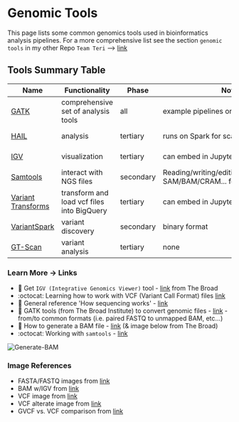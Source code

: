 # Genomic Tools

This page lists some common genomics tools used in bioinformatics analysis pipelines.  For a more comprehensive list see the section `genomic tools` in my other Repo `Team Teri` --> [link](https://github.com/lynnlangit/TeamTeri/tree/master/3_Genomic_Tools)

## Tools Summary Table

|Name |Functionality                            |Phase                 |Notes                              |Maintainers                                                                                                                     |
|-----|---------------------------------|----------------------|-----------------------------------|-------------------------------------------------------------------------------------------------------------------------------------------|
|[GATK](https://software.broadinstitute.org/gatk/)| comprehensive set of analysis tools                | all   | example pipelines on Terra.bio | The Broad Institute |                                                                  |
|[HAIL](https://hail.is/)| analysis        | tertiary    | runs on Spark for scalability | The Broad Institute   |
|[IGV](http://www.broadinstitute.org/igv/)| visualization      | tertiary    | can embed in Jupyter notebooks | The Broad Institute   |
|[Samtools](https://www.htslib.org/)| interact with NGS files      | secondary    | Reading/writing/editing/indexing/viewing SAM/BAM/CRAM... formats | open source   |
|[Variant Transforms](https://github.com/googlegenomics/gcp-variant-transforms)| transform and load vcf files into BigQuery    | tertiary    | can embed in Jupyter notebooks | Google (Verily)   |
|[VariantSpark](https://bioinformatics.csiro.au/variantspark/)| variant discovery  | secondary    | binary format                     | CSIRO Bioinformatics |
|[GT-Scan](https://bioinformatics.csiro.au/gt-scan/)| variant analysis    | tertiary  | none                  | CSIRO Bioinformatics |


### Learn More -> Links
 - 📘 Get `IGV (Integrative Genomics Viewer)` tool - [link](http://software.broadinstitute.org/software/igv/) from The Broad
  - :octocat: Learning how to work with VCF (Variant Call Format) files 
 [link](https://github.com/davetang/learning_vcf_file)
 - 📘 General reference 'How sequencing works' - [link](https://learn.gencore.bio.nyu.edu/ngs-file-formats/how-sequencing-works/)
 - 📘 GATK tools (from The Broad Institute) to convert genomic files - [link](https://support.terra.bio/hc/en-us/articles/360029577711-Converting-common-genomics-file-formats-) - from/to common formats (i.e. paired FASTQ to unmapped BAM, etc...)
 - 📘 How to generate a BAM file - [link](https://gatkforums.broadinstitute.org/gatk/discussion/5969/how-to-generate-a-bam-for-variant-discovery-long) (& image below from The Broad)
 - :octocat: Working with `samtools` - [link](https://github.com/lynnlangit/gcp-for-bioinformatics/tree/master/7_samtools_deployments#what-is-samtools)

 ![Generate-BAM](/images/generate-BAM.png)


 ### Image References
 - FASTA/FASTQ images from [link](https://www.researchgate.net/publication/309134977_A_Survey_on_Data_Compression_Methods_for_Biological_Sequences)
 - BAM w/IGV from [link](https://gatkforums.broadinstitute.org/gatk/discussion/6491/howto-visualize-an-alignment-with-igv)
 - VCF image from [link](https://www.researchgate.net/figure/shows-an-example-VCF-file-For-more-details-about-VCF-files-refer-to-the-specification_fig6_316063749)
 - VCF alterate image from [link](http://vcftools.sourceforge.net/VCF-poster.pdf) 
 - GVCF vs. VCF comparison from [link](https://gatkforums.broadinstitute.org/gatk/discussion/4017/what-is-a-gvcf-and-how-is-it-different-from-a-regular-vcf)






